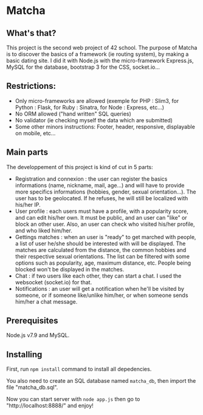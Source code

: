 # Matcha

## What's that?

This project is the second web project of 42 school. The purpose of Matcha is to discover the basics of a framework (ie routing system), by making a basic dating site.
I did it with Node.js with the micro-framework Express.js, MySQL for the database, bootstrap 3 for the CSS, socket.io...

## Restrictions:

* Only micro-frameworks are allowed (exemple for PHP : Slim3, for Python : Flask, for Ruby : Sinatra, for Node : Express, etc...)
* No ORM allowed ("hand written" SQL queries)
* No validator (ie checking myself the data which are submitted)
* Some other minors instructions: Footer, header, responsive, displayable on mobile, etc...

## Main parts

The developpement of this project is kind of cut in 5 parts:

* Registration and connexion : the user can register the basics informations (name, nickname, mail, age...) and will have to provide more specifics informations (hobbies, gender, sexual orientation...). The user has to be geolocated. If he refuses, he will still be localized with his/her IP. 
* User profile : each users must have a profile, with a popularity score, and can edit his/her own. It must be public, and an user can "like" or block an other user. Also, an user can check who visited his/her profile, and who liked him/her.
* Gettings matches : when an user is "ready" to get marched with people, a list of user he/she should be interested with will be displayed. The matches are calculated from the distance, the common hobbies and their respective sexual orientations. The list can be filtered with some options such as popularity, age, maximum distance, etc. People being blocked won't be displayed in the matches.
* Chat : if two users like each other, they can start a chat. I used the websocket (socket.io) for that.
* Notifications : an user will get a notification when he'll be visited by someone, or if someone like/unlike him/her, or when someone sends him/her a chat message.

## Prerequisites

Node.js v7.9 and MySQL.

## Installing

First, run ```npm install``` command to install all depedencies.

You also need to create an SQL database named ```matcha_db```, then import the file "matcha_db.sql".

Now you can start server with ```node app.js``` then go to "http://localhost:8888/" and enjoy!
